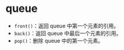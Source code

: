 # queue

- `front()`：返回 queue 中第一个元素的引用。
- `back()`：返回 queue 中最后一个元素的引用。
- `pop()`：删除 queue 中的第一个元素。

